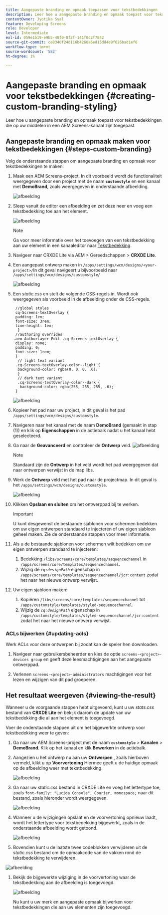 ```yaml
---
title: Aangepaste branding en opmaak toepassen voor tekstbedekkingen
description: Leer hoe u aangepaste branding en opmaak toepast voor tekstbedekkingen die zijn toegepast op elementen in een AEM Screens-kanaal.
contentOwner: Jyotika Syal
feature: Developing Screens
role: Developer
level: Intermediate
exl-id: 059e1b19-e9b5-48f0-8f2f-141f0c2f7842
source-git-commit: ce8340f24d116b4268a6ed15dd4e9f626bad1ef6
workflow-type: tm+mt
source-wordcount: '582'
ht-degree: 1%

---
```


# Aangepaste branding en opmaak voor tekstbedekkingen {#creating-custom-branding-styling}

Leer hoe u aangepaste branding en opmaak toepast voor tekstbedekkingen die op uw middelen in een AEM Screens-kanaal zijn toegepast.

## Aangepaste branding en opmaak maken voor tekstbedekkingen {#steps-custom-branding}

Volg de onderstaande stappen om aangepaste branding en opmaak voor tekstbedekkingen te maken:

1. Maak een AEM Screens-project. In dit voorbeeld wordt de functionaliteit weergegeven door een project met de naam **`customstyle`** en een kanaal met **DemoBrand**, zoals weergegeven in onderstaande afbeelding.

   ![afbeelding](/help/user-guide/assets/custom-brand/custom-brand1.png)

1. Sleep vanuit de editor een afbeelding en zet deze neer en voeg een tekstbedekking toe aan het element.

   ![afbeelding](/help/user-guide/assets/custom-brand/custom-brand2.png)

   >[!NOTE]
   >Ga voor meer informatie over het toevoegen van een tekstbedekking aan uw element in een kanaaleditor naar [Tekstbedekking](/help/user-guide/text-overlay.md).

1. Navigeer naar CRXDE Lite via AEM > Gereedschappen > **CRXDE Lite**.

1. Een aangepast ontwerp maken in `/apps/settings/wcm/designs/<your-project>/`In dit geval navigeert u bijvoorbeeld naar `/apps/settings/wcm/designs/customstyle/`

   ![afbeelding](/help/user-guide/assets/custom-brand/custom-brand3.png)

1. Een *static.css* en stelt de volgende CSS-regels in. Wordt ook weergegeven als voorbeeld in de afbeelding onder de CSS-regels.

   ```shell
    //global styles
    cq-Screens-textOverlay {
    padding: 1em;
    font-size: 3rem;
    line-height: 1em;
     }
    //authoring overrides
   .aem-AuthorLayer-Edit .cq-Screens-textOverlay {
    display: none;
    padding: 0;
    font-size: 1rem;
    }
     // light text variant
    .cq-Screens-textOverlay-color--light {
     background-color: rgba(0, 0, 0, .6);
     }
     // dark text variant
     .cq-Screens-textOverlay-color--dark {
      background-color: rgba(255, 255, 255, .6);
    }
   ```

   ![afbeelding](/help/user-guide/assets/custom-brand/custom-brand4.png)

1. Kopieer het pad naar uw project, in dit geval is het pad `/apps/settings/wcm/designs/customstyle`.

1. Navigeren naar het kanaal met de naam **DemoBrand** (gemaakt in stap (1)) en klik op **Eigenschappen** in de actiebalk nadat u het kanaal hebt geselecteerd.

1. Ga naar de **Geavanceerd** en controleer de **Ontwerp** veld.
   ![afbeelding](/help/user-guide/assets/custom-brand/custom-brand5.png)

   >[!NOTE]
   >Standaard zijn de **Ontwerp** in het veld wordt het pad weergegeven dat naar ontwerpen verwijst in de map libs.

1. Werk de **Ontwerp** veld met het pad naar de projectmap. In dit geval is het `/apps/settings/wcm/designs/customstyle`.

   ![afbeelding](/help/user-guide/assets/custom-brand/custom-brand6.png)

1. Klikken **Opslaan en sluiten** om het ontwerppad bij te werken.

   >[!IMPORTANT]
   >U kunt desgewenst de bestaande sjablonen voor schermen bedekken om uw eigen ontwerpen standaard te injecteren of uw eigen sjabloon geheel maken. Zie de onderstaande stappen voor meer informatie.

1. Als u de bestaande sjablonen voor schermen wilt bedekken om uw eigen ontwerpen standaard te injecteren:

   1. Bedekking `/libs/screens/core/templates/sequencechannel` in `/apps/screens/core/templates/sequencechannel`.
   1. Wijzig de *`cq:designPath`* eigenschap in `/apps/screens/core/templates/sequencechannel/jcr:content` zodat het naar het nieuwe ontwerp verwijst.

1. Uw eigen sjabloon maken:
   1. Kopiëren `/libs/screens/core/templates/sequencechannel` tot `/apps/customstyle/templates/styled-sequencechannel`.
   1. Wijzig de *`cq:designPath`* eigenschap in `/apps/customstyle/templates/styled-sequencechannel/jcr:content` zodat het naar het nieuwe ontwerp verwijst.


### ACLs bijwerken {#updating-acls}

Werk ACLs voor deze ontwerpen bij zodat kan de speler hen downloaden.

1. Navigeer naar gebruikersbeheerder en kies de optie `screens-<project>-devices group` en geeft deze leesmachtigingen aan het aangepaste ontwerppad.

1. Verlenen `screens-<project>-administrators` machtigingen voor het lezen en wijzigen van dit pad groeperen.

## Het resultaat weergeven {#viewing-the-result}

Wanneer u de voorgaande stappen hebt uitgevoerd, kunt u uw *stats.css* bestand van **CRXDE Lite** en bekijk daarom de update van uw tekstbedekking die al aan het element is toegevoegd.

Voer de onderstaande stappen uit om het bijgewerkte ontwerp voor tekstbedekking weer te geven:

1. Ga naar uw AEM Screens-project met de naam **`customstyle`** > **Kanalen** > **DemoBrand**. Klik op het kanaal en klik **Bewerken** in de actiebalk.

1. Aangezien u het ontwerp nu aan uw **Ontwerpen** , zoals hierboven vermeld, klikt u op **Voorvertoning** Hiermee geeft u de huidige opmaak op de afbeelding weer met tekstbedekking.

   ![afbeelding](/help/user-guide/assets/custom-brand/custom-brand7.png)

1. Ga naar uw *static.css* bestand in CRXDE Lite en voeg het lettertype toe, zoals `font-family: "Lucida Console", Courier, monospace;` naar dit bestand, zoals hieronder wordt weergegeven.

   ![afbeelding](/help/user-guide/assets/custom-brand/custom-brand8.png)

1. Wanneer u de wijzigingen opslaat en de voorvertoning opnieuw laadt, wordt het lettertype voor tekstbedekking bijgewerkt, zoals in de onderstaande afbeelding wordt getoond.

   ![afbeelding](/help/user-guide/assets/custom-brand/custom-brand9.png)

1. Bovendien kunt u de laatste twee codeblokken verwijderen uit de *static.css* bestand om de opmaakcode van de vakken rond de tekstbedekking te verwijderen.

![afbeelding](/help/user-guide/assets/custom-brand/custom-brand10.png)

1. Bekijk de bijgewerkte wijziging in de voorvertoning waar de tekstbedekking aan de afbeelding is toegevoegd.

   ![afbeelding](/help/user-guide/assets/custom-brand/custom-brand11.png)

   Nu kunt u uw merk en aangepaste opmaak bijwerken voor tekstbedekkingen die aan uw elementen zijn toegevoegd.
